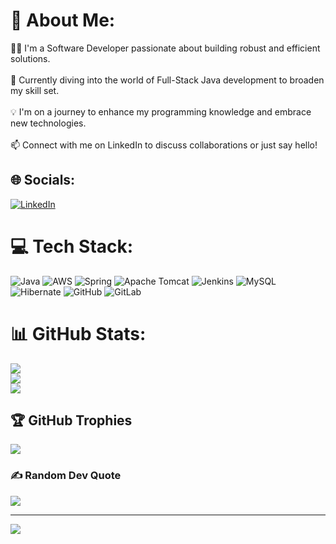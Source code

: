 # 💫 About Me:
👨‍💻 I'm a Software Developer passionate about building robust and efficient solutions.<br><br>🌱 Currently diving into the world of Full-Stack Java development to broaden my skill set.<br><br>💡 I'm on a journey to enhance my programming knowledge and embrace new technologies.<br><br>📫 Connect with me on LinkedIn to discuss collaborations or just say hello!


## 🌐 Socials:
[![LinkedIn](https://img.shields.io/badge/LinkedIn-%230077B5.svg?logo=linkedin&logoColor=white)](https://linkedin.com/in/sarada-prasanna-kanungo) 

# 💻 Tech Stack:
![Java](https://img.shields.io/badge/java-%23ED8B00.svg?style=plastic&logo=openjdk&logoColor=white) ![AWS](https://img.shields.io/badge/AWS-%23FF9900.svg?style=plastic&logo=amazon-aws&logoColor=white) ![Spring](https://img.shields.io/badge/spring-%236DB33F.svg?style=plastic&logo=spring&logoColor=white) ![Apache Tomcat](https://img.shields.io/badge/apache%20tomcat-%23F8DC75.svg?style=plastic&logo=apache-tomcat&logoColor=black) ![Jenkins](https://img.shields.io/badge/jenkins-%232C5263.svg?style=plastic&logo=jenkins&logoColor=white) ![MySQL](https://img.shields.io/badge/mysql-4479A1.svg?style=plastic&logo=mysql&logoColor=white) ![Hibernate](https://img.shields.io/badge/Hibernate-59666C?style=plastic&logo=Hibernate&logoColor=white) ![GitHub](https://img.shields.io/badge/github-%23121011.svg?style=plastic&logo=github&logoColor=white) ![GitLab](https://img.shields.io/badge/gitlab-%23181717.svg?style=plastic&logo=gitlab&logoColor=white)
# 📊 GitHub Stats:
![](https://github-readme-stats.vercel.app/api?username=Spkanungo&theme=dark&hide_border=false&include_all_commits=false&count_private=false)<br/>
![](https://github-readme-streak-stats.herokuapp.com/?user=Spkanungo&theme=dark&hide_border=false)<br/>
![](https://github-readme-stats.vercel.app/api/top-langs/?username=Spkanungo&theme=dark&hide_border=false&include_all_commits=false&count_private=false&layout=compact)

## 🏆 GitHub Trophies
![](https://github-profile-trophy.vercel.app/?username=Spkanungo&theme=radical&no-frame=false&no-bg=false&margin-w=4)

### ✍️ Random Dev Quote
![](https://quotes-github-readme.vercel.app/api?type=horizontal&theme=radical)

---
[![](https://visitcount.itsvg.in/api?id=Spkanungo&icon=1&color=0)](https://visitcount.itsvg.in)

<!-- Proudly created with GPRM ( https://gprm.itsvg.in ) -->
